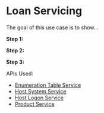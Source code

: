 # Loan Servicing

The goal of this use case is to show... 

**Step 1:** 

**Step 2:** 

**Step 3:** 

APIs Used:

* [Enumeration Table Service](../api/?type=post&path=/enumtable/secured)
* [Host System Service](../api/?type=post&path=/hostSystem/secured)
* [Host Logon Service](../api/?type=post&path=/hostlogon)
* [Product Service](../api/?type=post&path=/productList/secured)
